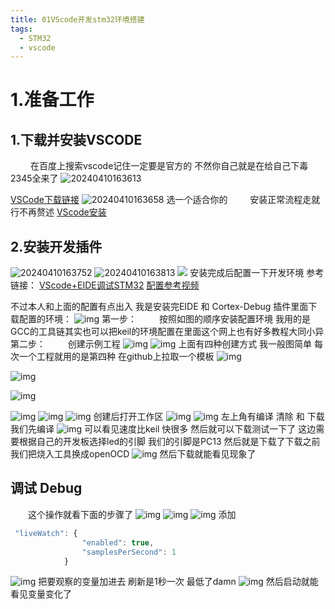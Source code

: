 ```yaml
---
title: 01VScode开发stm32环境搭建
tags:
  - STM32
  - vscode
---
```


# 1.准备工作
## 1.下载并安装VSCODE
&ensp;&ensp;&ensp;&ensp; 在百度上搜索vscode记住一定要是官方的
不然你自己就是在给自己下毒2345全来了
![20240410163613](https://cdn.jsdelivr.net/gh/YangSongL1n/img_bed/20240410163613.png)

[VSCode下载链接](https://code.visualstudio.com/Download)
![20240410163658](https://cdn.jsdelivr.net/gh/YangSongL1n/img_bed/20240410163658.png)
选一个适合你的
&ensp;&ensp;&ensp;&ensp; 安装正常流程走就行不再赘述
[VScode安装](https://blog.csdn.net/qq_30640671/article/details/109704940)
## 2.安装开发插件
![20240410163752](https://cdn.jsdelivr.net/gh/YangSongL1n/img_bed/20240410163752.png)
![20240410163813](https://cdn.jsdelivr.net/gh/YangSongL1n/img_bed/20240410163813.png)
![](https://cdn.jsdelivr.net/gh/YangSongL1n/img_bed/![img](httpsimg2023.cnblogs.comblog30221202024023022120-20240223113533816-501832047.png).png)
安装完成后配置一下开发环境
参考链接：
[VScode+EIDE调试STM32](https://www.bilibili.com/read/cv25446441/?jump_opus=1)
[配置参考视频](https://www.bilibili.com/video/BV1S94y1e7xQ/?vd_source=10f897775825a5c2734444dd7eb2464c)

不过本人和上面的配置有点出入
我是安装完EIDE 和 Cortex-Debug 插件里面下载配置的环境：
![img](https://img2023.cnblogs.com/blog/3022120/202402/3022120-20240223130933954-1837120186.png)
第一步：
&ensp;&ensp;&ensp;&ensp; 按照如图的顺序安装配置环境 我用的是GCC的工具链其实也可以把keil的环境配置在里面这个网上也有好多教程大同小异 
第二步：
&ensp;&ensp;&ensp;&ensp; 创建示例工程
![img](https://img2023.cnblogs.com/blog/3022120/202402/3022120-20240223131859233-507889108.png)
![img](https://img2023.cnblogs.com/blog/3022120/202402/3022120-20240223131951315-1584321028.png)
上面有四种创建方式 我一般图简单 每次一个工程就用的是第四种
在github上拉取一个模板
![img](https://img2023.cnblogs.com/blog/3022120/202402/3022120-20240223132420353-1125250993.png)

![img](https://img2023.cnblogs.com/blog/3022120/202402/3022120-20240223132508153-1654423300.png)

![img](https://img2023.cnblogs.com/blog/3022120/202402/3022120-20240223132534320-768848875.png)

![img](https://img2023.cnblogs.com/blog/3022120/202402/3022120-20240223132612711-1022032066.png)
![img](https://img2023.cnblogs.com/blog/3022120/202402/3022120-20240223132721057-1123611845.png)
![img](https://img2023.cnblogs.com/blog/3022120/202402/3022120-20240223132751604-1874855907.png)
创建后打开工作区
![img](https://img2023.cnblogs.com/blog/3022120/202402/3022120-20240223133106818-1570829060.png)
![img](https://img2023.cnblogs.com/blog/3022120/202402/3022120-20240223133157478-140714862.png)
左上角有编译 清除 和 下载
我们先编译
![img](https://img2023.cnblogs.com/blog/3022120/202402/3022120-20240223133339712-1723157891.png)
可以看见速度比keil 快很多
然后就可以下载测试一下了 这边需要根据自己的开发板选择led的引脚 我们的引脚是PC13
然后就是下载了下载之前我们把烧入工具换成openOCD
![img](https://img2023.cnblogs.com/blog/3022120/202402/3022120-20240223133913322-1532329891.png)
然后下载就能看见现象了
## 调试 Debug
&ensp;&ensp;&ensp;&ensp;这个操作就看下面的步骤了
![img](https://img2023.cnblogs.com/blog/3022120/202402/3022120-20240223140444004-85129638.png)
![img](https://img2023.cnblogs.com/blog/3022120/202402/3022120-20240223140529230-2130034487.png)
![img](https://img2023.cnblogs.com/blog/3022120/202402/3022120-20240223141113996-1192424169.png)
添加
```js
 "liveWatch": {
                "enabled": true,
                "samplesPerSecond": 1
            }
```
![img](https://img2023.cnblogs.com/blog/3022120/202402/3022120-20240223141757842-896882502.png)
把要观察的变量加进去
刷新是1秒一次 最低了damn 
![img](https://img2023.cnblogs.com/blog/3022120/202402/3022120-20240223141922844-1605871370.png)
然后启动就能看见变量变化了